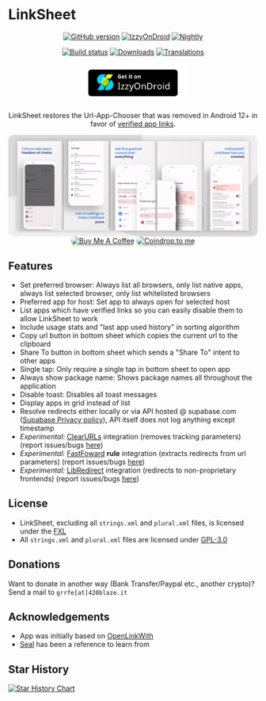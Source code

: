 # LinkSheet

<!-- ---------- Badges ---------- -->
<div align="center">

[![GitHub version](https://img.shields.io/github/v/release/1fexd/LinkSheet)](https://github.com/1fexd/LinkSheet/releases/latest)
[![IzzyOnDroid](https://img.shields.io/endpoint?url=https://apt.izzysoft.de/fdroid/api/v1/shield/fe.linksheet)](https://apt.izzysoft.de/fdroid/index/apk/fe.linksheet)
[![Nightly](https://img.shields.io/badge/nightly-download-brightgreen)](https://nightly.link/1fexd/LinkSheet/workflows/build-nightly/master/linksheet-nightly.zip)

[![Build status](https://img.shields.io/github/actions/workflow/status/1fexd/LinkSheet/build-nightly.yml)](https://github.com/1fexd/LinkSheet/actions/workflows/build-nightly.yml)
[![Downloads](https://img.shields.io/github/downloads/1fexd/LinkSheet/total)](https://github.com/1fexd/LinkSheet/releases)
[![Translations](https://img.shields.io/weblate/progress/linksheet)](https://hosted.weblate.org/projects/linksheet/)

</div>

<!-- ---------- Download ---------- -->
<div align="center">

[<img src="readme/IzzyOnDroid.png"
alt="Get it on IzzySoft"
height="80">](https://apt.izzysoft.de/fdroid/index/apk/fe.linksheet)
</div>


<!-- ---------- Description ---------- -->
<div align="center">

LinkSheet restores the Url-App-Chooser that was removed in Android 12+ in favor of [verified app links](https://developer.android.com/training/app-links/verify-android-applinks).

</div>

<!-- ---------- Screenshots ---------- -->
<div align="center">

<div style="display: flex;">
  <img src="readme/screenshots.webp">
</div>

 </div>

<div align="center">
    <a href="https://www.buymeacoffee.com/1fexd" target="_blank"><img
            src="https://www.buymeacoffee.com/assets/img/custom_images/orange_img.png"
            alt="Buy Me A Coffee"
            style="border-radius: 10px; height: 41px !important;width: 174px !important;box-shadow: 0px 3px 2px 0px rgba(190, 190, 190, 0.5) !important;-webkit-box-shadow: 0px 3px 2px 0px rgba(190, 190, 190, 0.5) !important;" /></a>
    <a href="https://coindrop.to/fexd" target="_blank">
        <img src="https://coindrop.to/embed-button.png" alt="Coindrop.to me" style="border-radius: 10px; !important; height: 41px !important;width: 174px !important;box-shadow: 0px 3px 2px 0px rgba(190, 190, 190, 0.5) !important;-webkit-box-shadow: 0px 3px 2px 0px rgba(190, 190, 190, 0.5) !important;" />
    </a>
</div>

## Features

* Set preferred browser: Always list all browsers, only list native apps, always list selected browser, only list whitelisted browsers 
* Preferred app for host: Set app to always open for selected host
* List apps which have verified links so you can easily disable them to allow LinkSheet to work
* Include usage stats and "last app used history" in sorting algorithm
* Copy url button in bottom sheet which copies the current url to the clipboard
* Share To button in bottom sheet which sends a "Share To" intent to other apps
* Single tap: Only require a single tap in bottom sheet to open app
* Always show package name: Shows package names all throughout the application
* Disable toast: Disables all toast messages
* Display apps in grid instead of list
* Resolve redirects either locally or via API hosted @ supabase.com ([Supabase Privacy policy](https://supabase.com/privacy)), API itself does not log anything except timestamp
* *Experimental:* [ClearURLs](https://github.com/ClearURLs) integration (removes tracking parameters) (report issues/bugs [here](https://github.com/1fexd/clearurlkt))
* *Experimental:* [FastFoward](https://github.com/FastForwardTeam/FastForward) **rule** integration (extracts redirects from url parameters) (report issues/bugs [here](https://github.com/1fexd/fastforwardkt))
* *Experimental:* [LibRedirect](https://github.com/libredirect/libredirect) integration (redirects to non-proprietary frontends) (report issues/bugs [here](https://github.com/1fexd/libredirectkt))

## License

* LinkSheet, excluding all `strings.xml` and `plural.xml` files, is licensed under the [FXL](LICENSE)
* All `strings.xml` and `plural.xml` files are licensed under [GPL-3.0](LICENSE_STRINGS)

## Donations

Want to donate in another way (Bank Transfer/Paypal etc., another crypto)? Send a mail to `grrfe[at]420blaze.it`

## Acknowledgements

* App was initially based on [OpenLinkWith](https://github.com/tasomaniac/OpenLinkWith)
* [Seal](https://github.com/JunkFood02/Seal) has been a reference to learn from

## Star History

[![Star History Chart](https://api.star-history.com/svg?repos=1fexd/LinkSheet&type=Date)](https://star-history.com/#1fexd/LinkSheet&Date)
